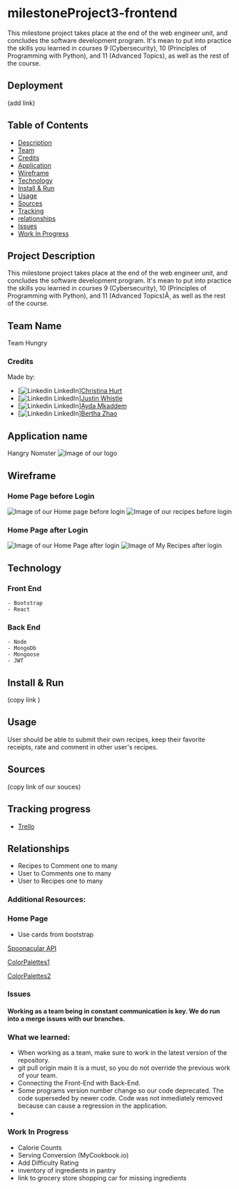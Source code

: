 # milestoneProject3-frontend
This milestone project takes place at the end of the web engineer unit, and concludes the software development program. It's mean to put into practice the skills you learned in courses 9 (Cybersecurity), 10 (Principles of Programming with Python), and 11 (Advanced Topics)¸ as well as the rest of the course.

## Deployment
(add link) 

## Table of Contents

- [Description](#description)
- [Team](#team)
- [Credits](#credits)
- [Application](#application)
- [Wireframe](#wireframe)
- [Technology](#technology)
- [Install & Run](#install)
- [Usage](#usage)
- [Sources](#sources)
- [Tracking](#tracking)
- [relationships](#relationships)
- [Issues](#issues)
- [Work In Progress](#WorkInProgress)

## Project Description
This milestone project takes place at the end of the web engineer unit, and concludes the software development program. It's mean to put into practice the skills you learned in courses 9 (Cybersecurity), 10 (Principles of Programming with Python), and 11 (Advanced Topics)Â¸ as well as the rest of the course.

## Team Name

Team Hungry

### Credits
Made by:
- [![Linkedin](https://i.stack.imgur.com/gVE0j.png) LinkedIn][Christina Hurt](https://www.linkedin.com/in/christina-hurt-27445550/)
- [![Linkedin](https://i.stack.imgur.com/gVE0j.png) LinkedIn][Justin Whistle](https://www.linkedin.com/in/justin-whistle/)
- [![Linkedin](https://i.stack.imgur.com/gVE0j.png) LinkedIn][Ayda Mkaddem](https://www.linkedin.com/in/ayda-mkaddem-5a6b6a238/)
- [![Linkedin](https://i.stack.imgur.com/gVE0j.png) LinkedIn][Bertha Zhao](https://www.linkedin.com/in/bertha-zhao-21653b91/)       


## Application name

Hangry Nomster
![Image of our logo](https://github.com/AydaMkd/milestoneProject3-frontend/blob/main/public/images/HangryLogo.jpeg?raw=true)

## Wireframe
 ### Home Page before Login
 ![Image of our Home page before login](https://github.com/AydaMkd/milestoneProject3-frontend/blob/main/public/images/HomePage.png?raw=true)
 ![Image of our recipes before login](https://github.com/AydaMkd/milestoneProject3-frontend/blob/main/public/images/Recipes.png?raw=true)
 ### Home Page after Login
![Image of our Home Page after login](https://github.com/AydaMkd/milestoneProject3-frontend/blob/main/public/images/Profile.png?raw=true)
![Image of My Recipes after login](https://github.com/AydaMkd/milestoneProject3-frontend/blob/main/public/images/MyRecipes.png?raw=true) 

## Technology
  ### Front End
    - Bootstrap
    - React
  ### Back End  
    - Node
    - MongoDb
    - Mongoose
    - JWT

## Install & Run
 (copy link )

## Usage
User should be able to submit their own recipes, keep their favorite receipts, rate and comment in other user's recipes. 

## Sources
(copy link of our souces)
## Tracking progress

- [Trello](https://trello.com/invite/b/AsBfEMwg/66a0d22147eb32999c88a726b98d6b04/kans-sd-01-final-project)

## Relationships
- Recipes to Comment one to many
- User to Comments one to many
- User to Recipes one to many


### Additional Resources:

 ### Home Page

- Use cards from bootstrap


[Spoonacular API](https://rapidapi.com/blog/recipe-apis/)

[ColorPalettes1](https://coolors.co/palette/f7b267-f79d65-f4845f-f27059-f25c54)

[ColorPalettes2](https://coolors.co/palette/fff460-fccf3c-fc9d28-ed7c1a-f25b09)


### Issues

#### Working as a team being in constant communication is key. We do run into a merge issues with our branches.
### What we learned:
- When working as a team, make sure to work in the latest version of the repository.
- git pull origin main it is a must, so you do not override the previous work of your team.
- Connecting the Front-End with Back-End.
- Some programs version number change so our code deprecated. The code superseded by newer code. Code was not inmediately removed because can cause a regression in the application. 
- 
### Work In Progress
- Calorie Counts
- Serving Conversion (MyCookbook.io)
- Add Difficulty Rating
- inventory of ingredients in pantry 
- link to grocery store shopping car for missing ingredients
